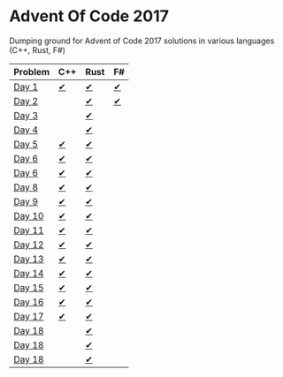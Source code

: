 # Advent Of Code 2017
Dumping ground for Advent of Code 2017 solutions in various languages (C++, Rust, F#)

| Problem              | C++                      | Rust                  | F#                    |
|----------------------|--------------------------|-----------------------|-----------------------|
| [Day 1](src/Day1/)   | [✔](src/Day1/Day1.cpp)   | [✔](src/Day1/mod.rs)  | [✔](src/Day1/Day1.fs) |
| [Day 2](src/Day2/)   |                          | [✔](src/Day2/mod.rs)  | [✔](src/Day2/Day2.fs) |
| [Day 3](src/Day3/)   |                          | [✔](src/Day3/mod.rs)  |    |
| [Day 4](src/Day4/)   |                          | [✔](src/Day4/mod.rs)  |    |
| [Day 5](src/Day5/)   | [✔](src/Day5/Day5.cpp)   | [✔](src/Day5/mod.rs)  |    |
| [Day 6](src/Day6/)   | [✔](src/Day6/Day6.cpp)   | [✔](src/Day6/mod.rs)  |    |
| [Day 6](src/Day7/)   | [✔](src/Day7/Day7.cpp)   | [✔](src/Day7/mod.rs)  |    |
| [Day 8](src/Day8/)   | [✔](src/Day8/Day8.cpp)   | [✔](src/Day8/mod.rs)  |    |
| [Day 9](src/Day9/)   | [✔](src/Day9/Day9.cpp)   | [✔](src/Day9/mod.rs)  |    |
| [Day 10](src/Day10/) | [✔](src/Day10/Day10.cpp) | [✔](src/Day10/mod.rs) |    |
| [Day 11](src/Day11/) | [✔](src/Day11/Day11.cpp) | [✔](src/Day11/mod.rs) |    |
| [Day 12](src/Day12/) | [✔](src/Day12/Day12.cpp) | [✔](src/Day12/mod.rs) |    |
| [Day 13](src/Day13/) | [✔](src/Day13/Day13.cpp) | [✔](src/Day13/mod.rs) |    |
| [Day 14](src/Day14/) | [✔](src/Day14/Day14.cpp) | [✔](src/Day14/mod.rs) |    |
| [Day 15](src/Day15/) | [✔](src/Day15/Day15.cpp) | [✔](src/Day15/mod.rs) |    |
| [Day 16](src/Day16/) | [✔](src/Day15/Day16.cpp) | [✔](src/Day16/mod.rs) |    |
| [Day 17](src/Day17/) | [✔](src/Day15/Day17.cpp) | [✔](src/Day17/mod.rs) |    |
| [Day 18](src/Day18/) |                          | [✔](src/Day18/mod.rs) |    |
| [Day 18](src/Day19/) |                          | [✔](src/Day19/mod.rs) |    |
| [Day 18](src/Day20/) |                          | [✔](src/Day20/mod.rs) |    |

